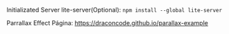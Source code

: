 Initializated Server lite-server(Optional):
`npm install --global lite-server`

Parrallax Effect
Página: https://draconcode.github.io/parallax-example

